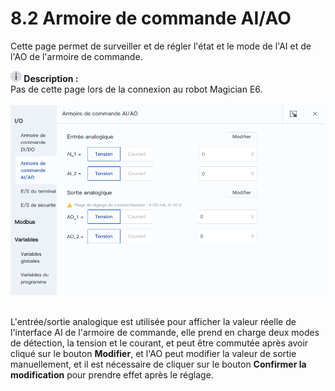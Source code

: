 # 8.2 Armoire de commande AI/AO

Cette page permet de surveiller et de régler l'état et le mode de l'AI et de l'AO de l'armoire de commande.

<div class="info1"><img src="../image/info.png"  height="18" /><b> Description : </b><div>Pas de cette page lors de la connexion au robot Magician E6. </div></div>

<br/>

<div align=center><img src="image/ctrl_aio.png" width="600" /></div>

<br/>

L'entrée/sortie analogique est utilisée pour afficher la valeur réelle de l'interface AI de l'armoire de commande, elle prend en charge deux modes de détection, la tension et le courant, et peut être commutée après avoir cliqué sur le bouton **Modifier**, et l'AO peut modifier la valeur de sortie manuellement, et il est nécessaire de cliquer sur le bouton **Confirmer la modification** pour prendre effet après le réglage.
